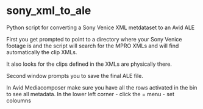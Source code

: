 # sony_xml_to_ale
Python script for converting a Sony Venice XML metdataset to an Avid ALE

First you get prompted to point to a directory where your Sony Venice footage is and the 
script will search for the MPRO XMLs and will find automatically the clip XMLs.

It also looks for the clips defined in the XMLs are physically there.

Second window prompts you to save the final ALE file.

In Avid Mediacomposer make sure you have all the rows activated in the bin to see all metadata.
In the lower left corner - click the = menu - set coloumns
